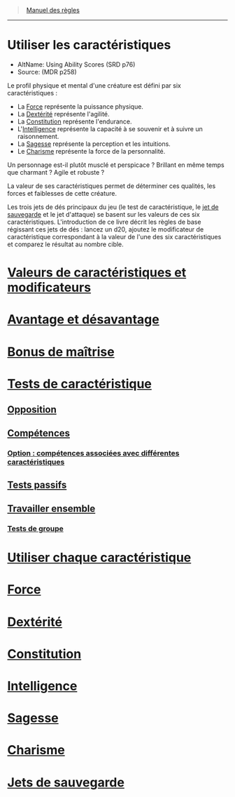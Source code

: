 ﻿>  [Manuel des règles](index.md)

---


# Utiliser les caractéristiques

- AltName: Using Ability Scores (SRD p76)
- Source: (MDR p258)

Le profil physique et mental d'une créature est défini par six caractéristiques :

* La [Force](hd_abilities_strength.md) représente la puissance physique.
* La [Dextérité](hd_abilities_dexterity.md) représente l'agilité.
* La [Constitution](hd_abilities_constitution.md) représente l'endurance.
* L'[Intelligence](hd_abilities_intelligence.md) représente la capacité à se souvenir et à suivre un raisonnement.
* La [Sagesse](hd_abilities_wisdom.md) représente la perception et les intuitions.
* Le [Charisme](hd_abilities_charisma.md) représente la force de la personnalité.

Un personnage est-il plutôt musclé et perspicace ? Brillant en même temps que charmant ? Agile et robuste ?

La valeur de ses caractéristiques permet de déterminer ces qualités, les forces et faiblesses de cette créature.

Les trois jets de dés principaux du jeu (le test de caractéristique, le [jet de sauvegarde](hd_abilities_jets_de_sauvegarde.md) et le jet d'attaque) se basent sur les valeurs de ces six caractéristiques. L'introduction de ce livre décrit les règles de base régissant ces jets de dés : lancez un d20, ajoutez le modificateur de caractéristique correspondant à la valeur de l'une des six caractéristiques et comparez le résultat au nombre cible.



# [Valeurs de caractéristiques et modificateurs](hd_abilities_valeurs_de_caracteristiques_et_modificateurs.md)



# [Avantage et désavantage](hd_abilities_avantage_et_desavantage.md)



# [Bonus de maîtrise](hd_abilities_bonus_de_maitrise.md)



# [Tests de caractéristique](hd_abilities_tests_de_caracteristique.md)



## [Opposition](hd_abilities_opposition.md)



## [Compétences](hd_abilities_competences.md)



### [Option : compétences associées avec différentes caractéristiques](hd_abilities_option_competences_associees_avec_differentes_caracteristiques.md)



## [Tests passifs](hd_abilities_tests_passifs.md)



## [Travailler ensemble](hd_abilities_travailler_ensemble.md)



### [Tests de groupe](hd_abilities_tests_de_groupe.md)



# [Utiliser chaque caractéristique](hd_abilities_utiliser_chaque_caracteristique.md)



# [Force](hd_abilities_strength.md)



# [Dextérité](hd_abilities_dexterity.md)



# [Constitution](hd_abilities_constitution.md)



# [Intelligence](hd_abilities_intelligence.md)



# [Sagesse](hd_abilities_wisdom.md)



# [Charisme](hd_abilities_charisma.md)



# [Jets de sauvegarde](hd_abilities_jets_de_sauvegarde.md)

